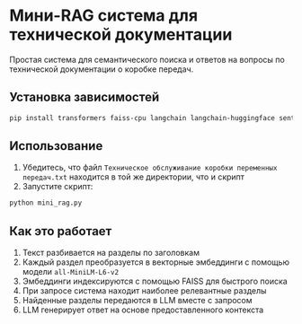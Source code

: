 # Мини-RAG система для технической документации

Простая система для семантического поиска и ответов на вопросы по технической документации о коробке передач.

## Установка зависимостей

```bash
pip install transformers faiss-cpu langchain langchain-huggingface sentence-transformers torch accelerate langchain_huggingface
```

## Использование

1. Убедитесь, что файл `Техническое обслуживание коробки переменных передач.txt` находится в той же директории, что и скрипт
2. Запустите скрипт:

```bash
python mini_rag.py
```

## Как это работает

1. Текст разбивается на разделы по заголовкам
2. Каждый раздел преобразуется в векторные эмбеддинги с помощью модели `all-MiniLM-L6-v2`
3. Эмбеддинги индексируются с помощью FAISS для быстрого поиска
4. При запросе система находит наиболее релевантные разделы
5. Найденные разделы передаются в LLM вместе с запросом
6. LLM генерирует ответ на основе предоставленного контекста
